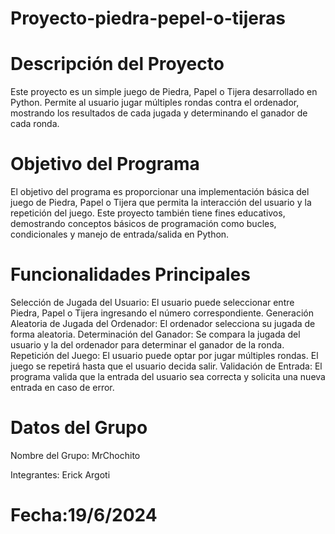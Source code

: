 # Proyecto-piedra-pepel-o-tijeras
# Descripción del Proyecto
Este proyecto es un simple juego de Piedra, Papel o Tijera desarrollado en Python. Permite al usuario jugar múltiples rondas contra el ordenador, mostrando los resultados de cada jugada y determinando el ganador de cada ronda.

# Objetivo del Programa
El objetivo del programa es proporcionar una implementación básica del juego de Piedra, Papel o Tijera que permita la interacción del usuario y la repetición del juego. Este proyecto también tiene fines educativos, demostrando conceptos básicos de programación como bucles, condicionales y manejo de entrada/salida en Python.

# Funcionalidades Principales
Selección de Jugada del Usuario: El usuario puede seleccionar entre Piedra, Papel o Tijera ingresando el número correspondiente.
Generación Aleatoria de Jugada del Ordenador: El ordenador selecciona su jugada de forma aleatoria.
Determinación del Ganador: Se compara la jugada del usuario y la del ordenador para determinar el ganador de la ronda.
Repetición del Juego: El usuario puede optar por jugar múltiples rondas. El juego se repetirá hasta que el usuario decida salir.
Validación de Entrada: El programa valida que la entrada del usuario sea correcta y solicita una nueva entrada en caso de error.
# Datos del Grupo
Nombre del Grupo: MrChochito

Integrantes:
Erick Argoti
# Fecha:19/6/2024
